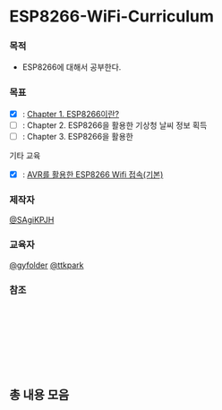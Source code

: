 # ESP8266-WiFi-Curriculum


### 목적
- ESP8266에 대해서 공부한다.

### 목표
- [x] : [Chapter 1. ESP8266이란?](https://github.com/SagiK-Repository/ESP8266-WiFi-Curriculum/tree/main/Chapter%201.%20%20About%20ESP8266)
- [ ] : Chapter 2. ESP8266을 활용한 기상청 날씨 정보 획득
- [ ] : Chapter 3. ESP8266을 활용한 

기타 교육
- [x] : [AVR를 활용한 ESP8266 Wifi 접속(기본)](https://github.com/SagiK-Repository/ESP8266-WiFi-Curriculum/tree/main/AVR%20ESP8266)

### 제작자
[@SAgiKPJH](https://github.com/SAgiKPJH)

### 교육자
[@gyfolder](https://github.com/gyfolder) [@ttkpark](https://github.com/ttkpark)

### 참조

<br><br>
---

<br><br>

## 총 내용 모음
